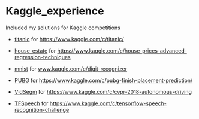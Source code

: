 # Kaggle_experience 

Included my solutions for Kaggle competitions

* [titanic](https://github.com/recluse27/Kaggle_experience/tree/master/titanic) for https://www.kaggle.com/c/titanic/

* [house_estate](https://github.com/recluse27/Kaggle_experience/tree/master/house_estate) for https://www.kaggle.com/c/house-prices-advanced-regression-techniques

* [mnist](https://github.com/recluse27/Kaggle_experience/tree/master/mnist) for www.kaggle.com/c/digit-recognizer

* [PUBG](https://github.com/recluse27/Kaggle_experience/tree/master/PUBG) for https://www.kaggle.com/c/pubg-finish-placement-prediction/

* [VidSegm](https://github.com/recluse27/Kaggle_experience/tree/master/VidSegm) for https://www.kaggle.com/c/cvpr-2018-autonomous-driving


* [TFSpeech](https://github.com/recluse27/Kaggle_experience/tree/master/TFSpeech) for https://www.kaggle.com/c/tensorflow-speech-recognition-challenge